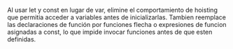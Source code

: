 Al usar let y const en lugar de var, elimine el comportamiento de hoisting que permitia acceder 
a variables antes de inicializarlas. Tambien reemplace las declaraciones de 
función por funciones flecha o expresiones de funcion asignadas a const, lo que impide invocar funciones
antes de que esten definidas.